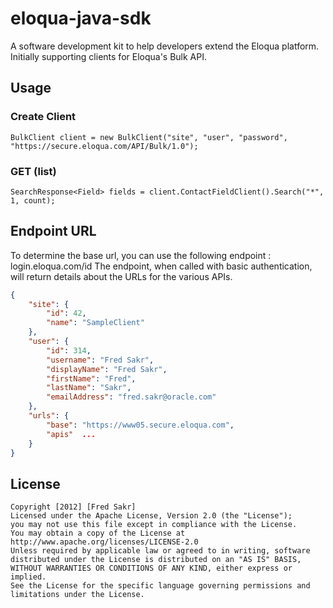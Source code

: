 eloqua-java-sdk
===============

A software development kit to help developers extend the Eloqua platform. Initially supporting clients for Eloqua's Bulk API.

## Usage

### Create Client
	BulkClient client = new BulkClient("site", "user", "password", "https://secure.eloqua.com/API/Bulk/1.0");

### GET (list)
	SearchResponse<Field> fields = client.ContactFieldClient().Search("*", 1, count);	
	
## Endpoint URL
To determine the base url, you can use the following endpoint : login.eloqua.com/id 
The endpoint, when called with basic authentication, will return details about the URLs for the various APIs.
     
```json
{
    "site": {
        "id": 42,
        "name": "SampleClient"
    },
    "user": {
        "id": 314,
        "username": "Fred Sakr",
        "displayName": "Fred Sakr",
        "firstName": "Fred",
        "lastName": "Sakr",
        "emailAddress": "fred.sakr@oracle.com"
    },
    "urls": {
        "base": "https://www05.secure.eloqua.com",
        "apis"	...
	}
}
```

## License
	Copyright [2012] [Fred Sakr]
	Licensed under the Apache License, Version 2.0 (the "License");
	you may not use this file except in compliance with the License.
	You may obtain a copy of the License at
	http://www.apache.org/licenses/LICENSE-2.0
	Unless required by applicable law or agreed to in writing, software
	distributed under the License is distributed on an "AS IS" BASIS,
	WITHOUT WARRANTIES OR CONDITIONS OF ANY KIND, either express or implied.
	See the License for the specific language governing permissions and
	limitations under the License.